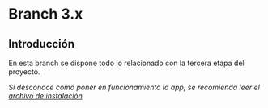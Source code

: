 # Branch 3.x

## Introducción

En esta branch se dispone todo lo relacionado con la tercera etapa del proyecto.

_Si desconoce como poner en funcionamiento la app, se recomienda leer el [archivo de instalación](https://gitlab.catedras.linti.unlp.edu.ar/proyecto2017/grupo5/blob/master/.gitlab/INSTALL.md)_
